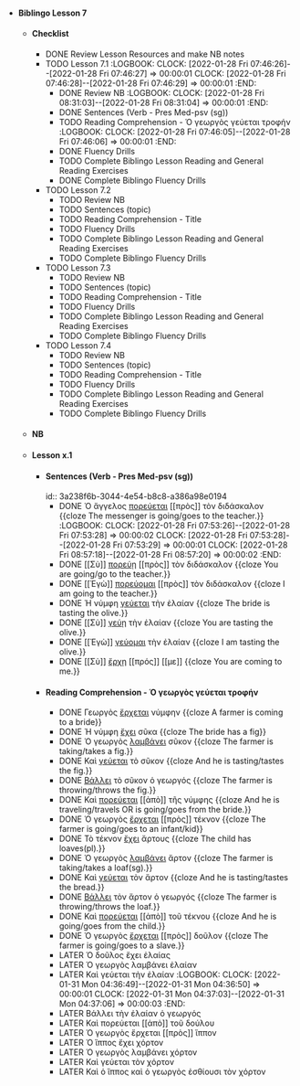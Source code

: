 - #### Biblingo Lesson 7
	- #### Checklist
		- DONE Review Lesson Resources and make NB notes
		- TODO Lesson 7.1
		  :LOGBOOK:
		  CLOCK: [2022-01-28 Fri 07:46:26]--[2022-01-28 Fri 07:46:27] =>  00:00:01
		  CLOCK: [2022-01-28 Fri 07:46:28]--[2022-01-28 Fri 07:46:29] =>  00:00:01
		  :END:
			- DONE Review NB
			  :LOGBOOK:
			  CLOCK: [2022-01-28 Fri 08:31:03]--[2022-01-28 Fri 08:31:04] =>  00:00:01
			  :END:
			- DONE Sentences (Verb - Pres Med-psv (sg))
			- TODO Reading Comprehension - Ὁ γεωργὸς γεύεται τροφήν
			  :LOGBOOK:
			  CLOCK: [2022-01-28 Fri 07:46:05]--[2022-01-28 Fri 07:46:06] =>  00:00:01
			  :END:
			- DONE Fluency Drills
			- TODO Complete Biblingo Lesson Reading and General Reading Exercises
			- DONE Complete Biblingo Fluency Drills
		- TODO Lesson 7.2
			- TODO Review NB
			- TODO Sentences (topic)
			- TODO Reading Comprehension - Title
			- TODO Fluency Drills
			- TODO Complete Biblingo Lesson Reading and General Reading Exercises
			- TODO Complete Biblingo Fluency Drills
		- TODO Lesson 7.3
			- TODO Review NB
			- TODO Sentences (topic)
			- TODO Reading Comprehension - Title
			- TODO Fluency Drills
			- TODO Complete Biblingo Lesson Reading and General Reading Exercises
			- TODO Complete Biblingo Fluency Drills
		- TODO Lesson 7.4
			- TODO Review NB
			- TODO Sentences (topic)
			- TODO Reading Comprehension - Title
			- TODO Fluency Drills
			- TODO Complete Biblingo Lesson Reading and General Reading Exercises
			- TODO Complete Biblingo Fluency Drills
	- #### NB
	- #### Lesson x.1
		- #### Sentences (Verb - Pres Med-psv (sg))
		  id:: 3a238f6b-3044-4e54-b8c8-a386a98e0194
			- DONE Ὁ ἄγγελος [πορεύεται]([[Pres-MidPas-Ind]]) [[πρὸς]] τὸν διδάσκαλον {{cloze The messenger is going/goes to the teacher.}}
			  :LOGBOOK:
			  CLOCK: [2022-01-28 Fri 07:53:26]--[2022-01-28 Fri 07:53:28] =>  00:00:02
			  CLOCK: [2022-01-28 Fri 07:53:28]--[2022-01-28 Fri 07:53:29] =>  00:00:01
			  CLOCK: [2022-01-28 Fri 08:57:18]--[2022-01-28 Fri 08:57:20] =>  00:00:02
			  :END:
			- DONE [[Σὺ]] [πορεύῃ]([[Pres-MidPas-Ind]]) [[πρὸς]] τὸν διδάσκαλον {{cloze You are going/go to the teacher.}}
			- DONE [[Ἐγὼ]] [πορεύομαι]([[Pres-MidPas-Ind]]) [[πρὸς]] τὸν διδάσκαλον {{cloze I am going to the teacher.}}
			- DONE Ἡ νύμφη [γεύεται]([[Pres-MidPas-Ind]]) τὴν ἐλαίαν {{cloze The bride is tasting the olive.}}
			- DONE [[Σὺ]] [γεύῃ]([[Pres-MidPas-Ind]]) τὴν ἐλαίαν {{cloze You are tasting the olive.}}
			- DONE [[Ἐγὼ]] [γεύομαι]([[Pres-MidPas-Ind]]) τὴν ἐλαίαν {{cloze I am tasting the olive.}}
			- DONE [[Σὺ]] [ἔρχῃ]([[Pres-MidPas-Ind]]) [[πρός]] [[με]] {{cloze You are coming to me.}}
		- #### Reading Comprehension - Ὁ γεωργὸς γεύεται τροφήν
			- DONE Γεωργὸς [ἔρχεται]([[Pres-MidPas-Ind]]) νύμφην {{cloze A farmer is coming to a bride}}
			- DONE Ἡ νύμφη [ἔχει]([[Pres-Act-Ind]]) σῦκα {{cloze The bride has a fig}}
			- DONE Ὁ γεωργὸς [λαμβάνει]([[Pres-Act-Ind]]) σῦκον {{cloze The farmer is taking/takes a fig.}}
			- DONE Καὶ [γεύεται]([[Pres-MidPas-Ind]]) τὸ σῦκον {{cloze And he is tasting/tastes the fig.}}
			- DONE [Βάλλει]([[Pres-Act-Ind]]) τὸ σῦκον ὁ γεωργός {{cloze The farmer is throwing/throws the fig.}}
			- DONE Καὶ [πορεύεται]([[Pres-MidPas-Ind]]) [[ἀπὸ]] τῆς νύμφης {{cloze And he is traveling/travels OR is going/goes from the bride.}}
			- DONE Ὁ γεωργὸς [ἔρχεται]([[Pres-MidPas-Ind]]) [[πρὸς]] τέκνον {{cloze The farmer is going/goes to an infant/kid}}
			- DONE Τὸ τέκνον [ἔχει]([[Pres-Act-Ind]]) ἄρτους {{cloze The child has loaves(pl).}}
			- DONE Ὁ γεωργὸς [λαμβάνει]([[Pres-Act-Ind]]) ἄρτον {{cloze The farmer is taking/takes a loaf(sg).}}
			- DONE Καὶ [γεύεται]([[Pres-MidPas-Ind]]) τὸν ἄρτον {{cloze And he is tasting/tastes the bread.}}
			- DONE [Βάλλει]([[Pres-Act-Ind]]) τὸν ἄρτον ὁ γεωργός {{cloze The farmer is throwing/throws the loaf.}}
			- DONE Καὶ [πορεύεται]([[Pres-MidPas-Ind]]) [[ἀπὸ]] τοῦ τέκνου {{cloze And he is going/goes from the child.}}
			- DONE Ὁ γεωργὸς [ἔρχεται]([[Pres-MidPas-Ind]]) [[πρὸς]] δοῦλον {{cloze The farmer is going/goes to a slave.}}
			- LATER Ὁ δοῦλος ἔχει ἐλαίας
			- LATER Ὁ γεωργὸς λαμβάνει ἐλαίαν
			- LATER Καὶ γεύεται τὴν ἐλαίαν
			  :LOGBOOK:
			  CLOCK: [2022-01-31 Mon 04:36:49]--[2022-01-31 Mon 04:36:50] =>  00:00:01
			  CLOCK: [2022-01-31 Mon 04:37:03]--[2022-01-31 Mon 04:37:06] =>  00:00:03
			  :END:
			- LATER Βάλλει τὴν ἐλαίαν ὁ γεωργός
			- LATER Καὶ πορεύεται [[ἀπὸ]] τοῦ δούλου
			- LATER Ὁ γεωργὸς ἔρχεται [[πρὸς]] ἵππον
			- LATER Ὁ ἵππος ἔχει χόρτον
			- LATER Ὁ γεωργὸς λαμβάνει χόρτον
			- LATER Καὶ γεύεται τὸν χόρτον
			- LATER Καὶ ὁ ἵππος καὶ ὁ γεωργὸς ἐσθίουσι τὸν χόρτον